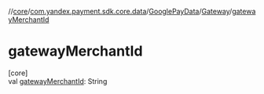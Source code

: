 //[core](../../../../index.md)/[com.yandex.payment.sdk.core.data](../../index.md)/[GooglePayData](../index.md)/[Gateway](index.md)/[gatewayMerchantId](gateway-merchant-id.md)

# gatewayMerchantId

[core]\
val [gatewayMerchantId](gateway-merchant-id.md): String
